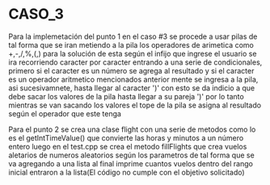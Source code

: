 # CASO_3
Para la implemetación del punto 1 en el caso #3 se procede a usar pilas de tal forma que se iran metiendo a la pila los operadores de arimetica como +,-,/,%,(,)
para la solución de esta según el infijo que ingrese el usuario se ira recorriendo caracter por caracter entrando a una serie de condicionales, primero si el caracter 
es un número se agrega al resultado y si el caracter es un operador aritmetico mencionados anterior mente se ingresa a la pila, asi sucesivamnete, hasta llegar
al caracter ')' con esto se da indicio a que debe sacar los valores de la pila hasta llegar a su pareja ')' por lo tanto mientras se van sacando los valores
el tope de la pila se asigna al resultado según el operador que este tenga

Para el punto 2 se crea una clase flight con una serie de metodos como lo es el getIntTimeValue() que convierte las horas y minutos a un número entero
luego en el test.cpp se crea el metodo fillFlights que crea vuelos aletarios de numeros aleatorios según los parametros de tal forma que se va agregando a una lista
al final imprime cuantos vuelos dentro del rango inicial entraron a la lista(El código no cumple con el objetivo solicitado)
